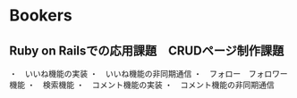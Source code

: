 # Bookers

## Ruby on Railsでの応用課題　CRUDページ制作課題

・　いいね機能の実装
・　いいね機能の非同期通信
・　フォロー　フォロワー機能
・　検索機能
・　コメント機能の実装
・　コメント機能の非同期通信
